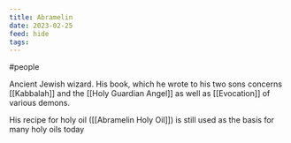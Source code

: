```yaml
---
title: Abramelin
date: 2023-02-25
feed: hide
tags:
---
```

#people

Ancient Jewish wizard. His book, which he wrote to his two sons concerns [[Kabbalah]] and the [[Holy Guardian Angel]] as well as [[Evocation]] of various demons.

His recipe for holy oil ([[Abramelin Holy Oil]]) is still used as the basis for many holy oils today